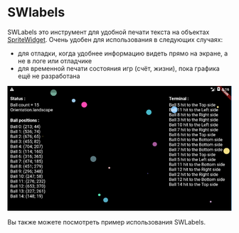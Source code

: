 # SWlabels

SWLabels это инструмент для удобной печати текста на объектах [SpriteWidget](https://github.com/spritewidget/spritewidget).
Очень удобен для использования в следующих случаях:
- для отладки, когда удобнее информацию видеть прямо на экране, а не в логе или отладчике
- для временной печати состояния игр (счёт, жизни), пока графика ещё не разработана

![Alt text](https://raw.githubusercontent.com/iLnaar/swlabels/master/assets/demo.png "Можно задать title")

Вы также можете посмотреть пример использования SWLabels.